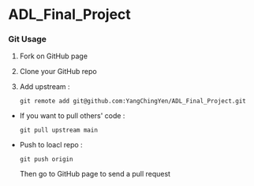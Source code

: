 # ADL_Final_Project


### Git Usage

1. Fork on GitHub page

2. Clone your GitHub repo

3. Add upstream : 
   ```
   git remote add git@github.com:YangChingYen/ADL_Final_Project.git
   ```

* If you want to pull others' code :  
  ```
  git pull upstream main
  ```

* Push to loacl repo : 

  ```
  git push origin
  ```
  Then go to GitHub page to send a pull request
